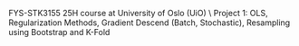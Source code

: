 FYS-STK3155 25H course at University of Oslo (UiO) \\
Project 1: OLS, Regularization Methods, Gradient Descend (Batch, Stochastic), Resampling using Bootstrap and K-Fold
